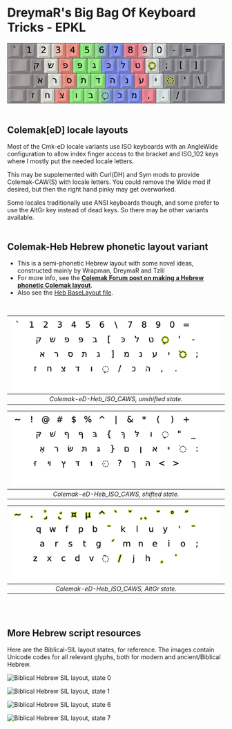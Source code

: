 DreymaR's Big Bag Of Keyboard Tricks - EPKL
===========================================

![EPKL help image for Colemak-eD-Heb Angle-ISO](./Cmk-Heb_ISO-Angle_s0_EPKL.png)
<br><br>

Colemak[eD] locale layouts
--------------------------
Most of the Cmk-eD locale variants use ISO keyboards with an AngleWide configuration to allow index finger access to the bracket and ISO_102 keys where I mostly put the needed locale letters.

This may be supplemented with Curl(DH) and Sym mods to provide Colemak-CAW(S) with locale letters. You could remove the Wide mod if desired, but then the right hand pinky may get overworked.

Some locales traditionally use ANSI keyboards though, and some prefer to use the AltGr key instead of dead keys. So there may be other variants available.
<br><br>

Colemak-Heb Hebrew phonetic layout variant
------------------------------------------
- This is a semi-phonetic Hebrew layout with some novel ideas, constructed mainly by Wrapman, DreymaR and Tzlil
- For more info, see the **[Colemak Forum post on making a Hebrew phonetic Colemak layout][HebFor]**.
- Also see the [Heb BaseLayout file][HebLay].
<br>

|![EPKL help image for Colemak-eD-Heb CAWS on an ISO board, unshifted state](./Cmk-eD-Heb_ISO_CurlAWideSym/state0.png)|
|   :---:   |
|_Colemak-eD-Heb_ISO_CAWS, unshifted state._|

|![EPKL help image for Colemak-eD-Heb CAWS on an ISO board, shifted state](./Cmk-eD-Heb_ISO_CurlAWideSym/state1.png)|
|   :---:   |
|_Colemak-eD-Heb_ISO_CAWS, shifted state._|

|![EPKL help image for Colemak-eD-Heb CAWS on an ISO board, AltGr state](./Cmk-eD-Heb_ISO_CurlAWideSym/state6.png)|
|   :---:   |
|_Colemak-eD-Heb_ISO_CAWS, AltGr state._|

<br><br>

More Hebrew script resources
----------------------------
Here are the Biblical-SIL layout states, for reference. The images contain Unicode codes for all relevant glyphs, both for modern and ancient/Biblical Hebrew.
<br>

![Biblical Hebrew SIL layout, state 0](https://raw.githubusercontent.com/DreymaR/BigBagKbdTrix/master/docs/res/div/Glyphs/Hebrew/BiblicalHebrew-SIL_state0.png)
<br>

![Biblical Hebrew SIL layout, state 1](https://raw.githubusercontent.com/DreymaR/BigBagKbdTrix/master/docs/res/div/Glyphs/Hebrew/BiblicalHebrew-SIL_state1.png)
<br>

![Biblical Hebrew SIL layout, state 6](https://raw.githubusercontent.com/DreymaR/BigBagKbdTrix/master/docs/res/div/Glyphs/Hebrew/BiblicalHebrew-SIL_state6.png)
<br>

![Biblical Hebrew SIL layout, state 7](https://raw.githubusercontent.com/DreymaR/BigBagKbdTrix/master/docs/res/div/Glyphs/Hebrew/BiblicalHebrew-SIL_state7.png)
<br>


[HebFor]: https://forum.colemak.com/topic/1458-locale-colemak-variants-for-several-countries-the-edreymar-way/#p19971 (HebMak discussed on the Colemak Forum)
[HebLay]: ../BaseLayout_Cmk-eD-Heb.ini (the Colemak-eD-Heb EPKL BaseLayout file)
